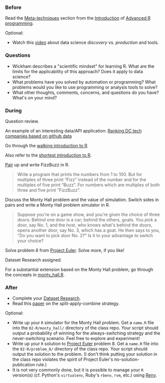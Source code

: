 ### Before

Read the [Meta-techniques](http://adv-r.had.co.nz/Introduction.html#meta-techniques) section from the [Introduction](http://adv-r.had.co.nz/Introduction.html) of [Advanced R programming](http://adv-r.had.co.nz/).

Optional:

 * Watch this [video](http://www.youtube.com/watch?v=hsFMcen0okI) about data science *discovery* vs. *production* and tools.


### Questions

 * Wickham describes a "scientific mindset" for learning R. What are the limits for the applicability of this approach? Does it apply to data science?
 * What problems have you solved by automation or programming? What problems would you like to use programming or analysis tools to solve?
 * What other thoughts, comments, concerns, and questions do you have? What's on your mind?


### During

Question review.

An example of an interesting data/API application: [Ranking DC tech companies based on github data](http://datacommunitydc.org/blog/2013/12/ranking-dc-software-companies-for-fun-and-employment/)

Go through the [walking introduction to R](walking_intro.Rmd).

Also refer to the [shortest introduction to R](http://planspace.org/2014/01/01/the-shortest-introduction-to-r-2/).

[Pair](http://en.wikipedia.org/wiki/Pair_programming) up and write FizzBuzz in R.

> Write a program that prints the numbers from 1 to 100. But for multiples of three print “Fizz” instead of the number and for the multiples of five print “Buzz”. For numbers which are multiples of both three and five print “FizzBuzz”.

Discuss the Monty Hall problem and the value of simulation. Switch sides in pairs and write a Monty Hall problem simulator in R.

> Suppose you're on a game show, and you're given the choice of three doors: Behind one door is a car; behind the others, goats. You pick a door, say No. 1, and the host, who knows what's behind the doors, opens another door, say No. 3, which has a goat. He then says to you, "Do you want to pick door No. 2?" Is it to your advantage to switch your choice?

Solve problem 8 from [Project Euler](http://projecteuler.net/). Solve more, if you like!

Dataset Research assigned.

For a substantial extension based on the Monty Hall problem, go through the concepts in [monty_hall.R](monty_hall.R).


### After

 * Complete your [Dataset Research](../dataset_research/).
 * Read this [paper](http://www.jstatsoft.org/v40/i01/paper) on the split-apply-combine strategy.

Optional:
 * Write up your `R` simulator for the Monty Hall problem. Get a `name.R` file into the `02-R/monty_hall/` directory of the class repo. Your script should output a probability of winning for the always-switching strategy and the never-switching scenario. Feel free to explore and experiment!
 * Write up your `R` solution to [Project Euler](http://projecteuler.net/) problem 8. Get a `name.R` file into the `02-R/problem_8/` directory of the class repo. Your script should output the solution to the problem. (I don't think putting your solution in the class repo violates the spirit of Project Euler's no-solution-publication rule.)
 * It is not very commonly done, but it is possible to manage your `R` version(s) (cf. Python's `virtualenv`, Ruby's `rbenv`, `rvm`, etc.) using [Renv](https://github.com/viking/Renv).
